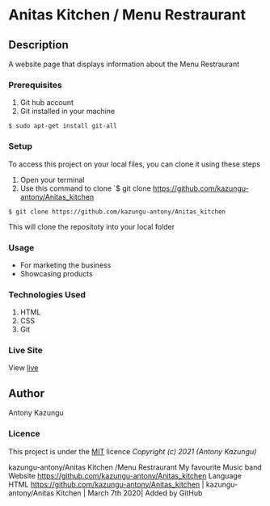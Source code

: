# Anitas Kitchen / Menu Restraurant
## Description
A website page that displays information about the Menu Restraurant
### Prerequisites
1. Git hub account
2. Git installed in your machine
```
$ sudo apt-get install git-all
```
### Setup
To access this project on your local files, you can clone it using these steps
1. Open your terminal
1. Use this command to clone `$ git clone https://github.com/kazungu-antony/Anitas_kitchen
```
$ git clone https://github.com/kazungu-antony/Anitas_kitchen
```
 This will clone the repositoty into your local folder
### Usage
* For marketing the business
* Showcasing products
### Technologies Used
1. HTML
2. CSS
3. Git
### Live Site
View [live](https://kazungu-antony.github.io/Anitas_kitchen/)
## Author
Antony Kazungu
### Licence
This project is under the  [MIT](LICENSE) licence
*Copyright (c) 2021 (Antony Kazungu)*

kazungu-antony/Anitas Kitchen /Menu Restraurant
My favourite Music band
Website
https://github.com/kazungu-antony/Anitas_kitchen
Language
HTML
<https://github.com/kazungu-antony/Anitas_kitchen> | kazungu-antony/Anitas Kitchen | March 7th 2020| Added by GitHub
